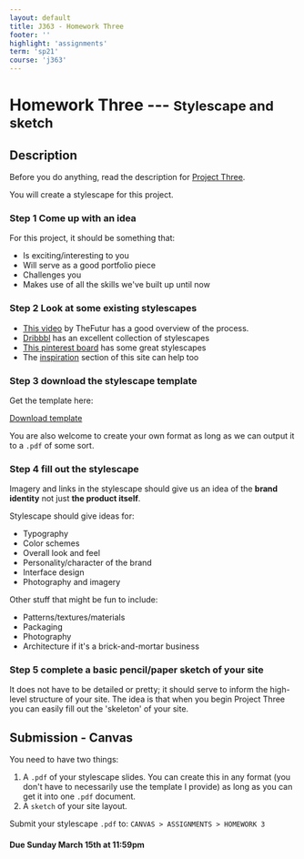 ```yaml
---
layout: default
title: J363 - Homework Three
footer: ''
highlight: 'assignments'
term: 'sp21'
course: 'j363'
---
```

# Homework Three --- <small>Stylescape and sketch</small>
## Description
Before you do anything, read the description for [Project Three](p3.html).

You will create a stylescape for this project.

### Step 1 Come up with an idea
For this project, it should be something that:
 * Is exciting/interesting to you
 * Will serve as a good portfolio piece
 * Challenges you
 * Makes use of all the skills we've built up until now

### Step 2 Look at some existing stylescapes
 * [This video](https://www.youtube.com/watch?v=lGmPCutgI2o) by TheFutur has a good overview of the process.
 * [Dribbbl](https://dribbble.com/tags/stylescape) has an excellent collection of stylescapes
 * [This pinterest board](https://www.pinterest.com/jerfink/stylescapes/) has some great stylescapes
 * The [inspiration](../inspiration.html) section of this site can help too

### Step 3 download the stylescape template
<div class="card-block">
  <p class="card-text">Get the template here:</p>
  <a href="hw3-lastname-firstname.pptx" class="btn btn-primary text-white" target="_blank">Download template</a>
</div>

You are also welcome to create your own format as long as we can output it to a `.pdf` of some sort.

### Step 4 fill out the stylescape
 Imagery and links in the stylescape should give us an idea of the __brand identity__ not just __the product itself__. 
 
Stylescape should give ideas for:
 * Typography
 * Color schemes
 * Overall look and feel
 * Personality/character of the brand
 * Interface design
 * Photography and imagery
 
Other stuff that might be fun to include:
 * Patterns/textures/materials
 * Packaging
 * Photography
 * Architecture if it's a brick-and-mortar business


### Step 5 complete a basic pencil/paper sketch of your site
It does not have to be detailed or pretty; it should serve to inform the high-level structure of your site. The idea is that when you begin Project Three you can easily fill out the 'skeleton' of your site.

## Submission - Canvas
You need to have two things:

1. A `.pdf` of your stylescape slides. You can create this in any format (you don't have to necessarily use the template I provide) as long as you can get it into one `.pdf` document.
2. A `sketch` of your site layout. 

Submit your stylescape `.pdf` to: `CANVAS > ASSIGNMENTS > HOMEWORK 3`

#### **Due Sunday March 15th at 11:59pm**